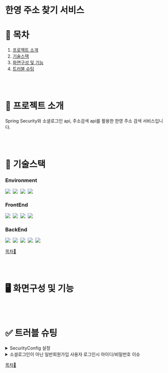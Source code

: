 # 한영 주소 찾기 서비스

# 📖 목차

1. [프로젝트 소개](#-프로젝트-소개)
2. [기술스택](#-기술스택)
3. [화면구성 및 기능](#%EF%B8%8F-화면구성-및-기능)
4. [트러블 슈팅](#-트러블-슈팅)


<br><br>

# 📃 프로젝트 소개

Spring Security와 소셜로그인 api, 주소검색 api를 활용한 한영 주소 검색 서비스입니다.


<br><br>

# 🚨 기술스택

### Environment
<img src="https://img.shields.io/badge/STS-6DB33F?style=for-the-badge&logo=STS&logoColor=white">&nbsp;
<img src="https://img.shields.io/badge/github-FC6D26?style=for-the-badge&logo=github&logoColor=white">&nbsp;
<img src="https://img.shields.io/badge/Gradle-02303A?style=for-the-badge&logo=Gradle&logoColor=white">&nbsp;
<img src="https://img.shields.io/badge/DBeaver-44b0a7?style=for-the-badge&logo=DBeaver&logoColor=white">&nbsp;

### FrontEnd
<img src="https://img.shields.io/badge/HTML5-E34F26?style=for-the-badge&logo=HTML5&logoColor=white">&nbsp;
<img src="https://img.shields.io/badge/CSS3-1572B6?style=for-the-badge&logo=CSS#&logoColor=white">&nbsp;
<img src="https://img.shields.io/badge/JavaScript-F7DF1E?style=for-the-badge&logo=JavaScript&logoColor=white">&nbsp;
<img src="https://img.shields.io/badge/bootstrap-8224e3?style=for-the-badge&logo=bootstrap&logoColor=white">&nbsp;

### BackEnd
<img src="https://img.shields.io/badge/Java17-007396?style=for-the-badge&logo=Java17&logoColor=white">&nbsp;
<img src="https://img.shields.io/badge/Spring Boot-6DB33F?style=for-the-badge&logo=SpringBoot&logoColor=white">&nbsp;
<img src="https://img.shields.io/badge/Spring Security-6DB33F?style=for-the-badge&logo=SpringSecurity&logoColor=white">&nbsp;
<img src="https://img.shields.io/badge/Thymeleaf-005F0F?style=for-the-badge&logo=Thymeleaf&logoColor=white">&nbsp;
<img src="https://img.shields.io/badge/Oracle-4479A1?style=for-the-badge&logo=Oracle&logoColor=white">

[목차🔺](#-목차)


<br><br>

# 🖥️ 화면구성 및 기능







<br><br>

# ✅ 트러블 슈팅

<details>

<summary>SecurityConfig 설정</summary>
<br>

### 현상 : ...deprecated and marked for removal 오류 발생

```java
    // 기존 코드
    @Bean
    public SecurityFilterChain filterChain(HttpSecurity http) throws Exception{
        return http
                .authorizeRequests()    // 인증, 인가 설정
                .requestMatchers("/login", "/signup", "/user").permitAll()
                .anyRequest().authenticated()
                .and()
                .formLogin()    // 폼 기반 로그인 설정
                .loginPage("/login")
                .defaultSuccessUrl("/articles")
                .and()
                .logout()   // 로그아웃 설정
                .logoutSuccessUrl("/login")
                .invalidateHttpSession(true)
                .and()
                .csrf().disable()   // csrf 비활성화
                .build();

    }
```

```java
    // 변경 코드
    @Bean
    protected SecurityFilterChain filterChain(HttpSecurity http) throws Exception {
        http
                .csrf((csrfConfig) ->
                        csrfConfig
                        .csrfTokenRepository(CookieCsrfTokenRepository.withHttpOnlyFalse())
                )
                .authorizeHttpRequests((authorizeRequests) ->
                        authorizeRequests
                        .requestMatchers("/adressSearch").hasAnyRole("USER")
                        		.requestMatchers("/**", "/signup", "/image/**").permitAll()
                                .anyRequest().authenticated()
                )
                .formLogin((formLogin) ->
                        formLogin
                        		.loginPage("/")
                        		.failureHandler(authenticationFailureHandler)
                        		.usernameParameter("email")					//username으로 받을 값을 지정
                        		.defaultSuccessUrl("/adressSearch", true)	// 로그인 성공 후 이동할 페이지 설정
                )
                .logout((logoutConfig) ->
                		logoutConfig
                				.logoutRequestMatcher(new AntPathRequestMatcher("/logout"))
                				.logoutSuccessUrl("/")
                				.invalidateHttpSession(true)	// 로그아웃시 세션삭제
                )
    			.oauth2Login((oauth2) -> oauth2
                        .defaultSuccessUrl("/adressSearch")); // 성공 페이지로의 리다이렉션);

        return http.build();
    }
```

- 프로젝트를 하던 도중 웹 보안 설정을 위한 WebSecurityConfig 클래스 작성 중 작성한 filterChain 메소드에서 에러가 발생.
- 이유 : Spring Security 6.1.0 이상의 버전에서는 메서드 체이닝이 deprecated 되어 람다식을 통한 설정을 요구.
- 해결 방법 : 람다식으로 바꿔 오류 해결


</details>

<details>

<summary>소셜로그인이 아닌 일반회원가입 사용자 로그인시 아이디/비밀번호 이슈</summary>
<br>

### 현상 : 소셜로그인이 아닌 일반 회원가입 후 로그인을 할때 아이디/비밀번호가 올바르지 않다는 오류 내용을 출력해줌.

- 이유 : 로그인시 아래 로직의 파라미터가 들어오지 않고 있음. 기본적으로 시큐리티에서는 html에서 데이터 값을 username으로 보내줌. 하지만 나는 email로 보내주고 있었기에 파라미터가 들어오지 않고 있었음.

```java
@Service
@RequiredArgsConstructor
@Transactional(readOnly = true)
public class CustomUserDetailsService implements UserDetailsService {
	private final UserRepository userRepository;
	
	private static final Logger logger = LoggerFactory.getLogger(CustomUserDetailsService.class);
	
	@Override
	public UserDetails loadUserByUsername(String email) throws UsernameNotFoundException {
		logger.debug("로그인 ID 확인 ::" + email);
		
		com.example.adress.domain.User userData = userRepository.findByEmail(email).orElseThrow(() -> new UsernameNotFoundException("email(%s) not found".formatted(email)));
		
		return new User(userData.getEmail(), userData.getPassword(), userData.getAuthorities());
		
	}

}
```
-  해결방안 : SecurityConfig의 formLogin 부분에서 .usernameParameter("email")를 추가 해주었더니 정상적으로 동작.

</details>


[목차🔺](#-목차)
